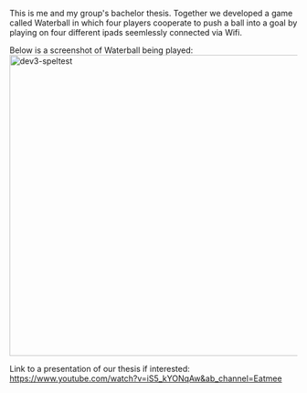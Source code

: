 This is me and my group's bachelor thesis. Together we developed a game called Waterball in which four players cooperate to push a ball into a goal by playing on four different ipads seemlessly connected via Wifi.

Below is a screenshot of Waterball being played:
<img width="528" alt="dev3-speltest" src="https://github.com/AntonGole/4in1/assets/55693360/6db30b01-29c8-473a-b6de-b1551ea94cae">

Link to a presentation of our thesis if interested:
https://www.youtube.com/watch?v=iS5_kYONqAw&ab_channel=Eatmee

